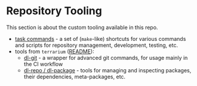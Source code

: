 # Repository Tooling

This section is about the custom tooling available in this repo.

- [task commands](task_commands.md) - a set of (`make`-like) shortcuts for various commands and scripts for repository management, development, testing, etc.
- tools from `terrarium` ([README](../../terrarium/README.md)):
  - [dl-git](../../terrarium/dl_gitmanager/README.md) - a wrapper for advanced git commands, for usage mainly in the CI workflow
  - [dl-repo / dl-package](../../terrarium/dl_repmanager/README.md) - tools for managing and inspecting packages, their dependencies, meta-packages, etc.

